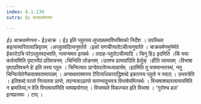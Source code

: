 ```yaml
---
index: 6.1.130
sutra: ई३ चाक्रवर्मणस्य

---
```

_ई३ चाक्रवर्मणस्य_ - ई३चाक्र । ई३ इति प्लुतस्य लुप्तप्रथमाविभक्तिको निर्देशः । उपस्थित #इत्यस्वरितत्वान्निवृत्तम् ।अप्लुतव॑दित्यनुवर्तते ।इको यणची॑त्यतोऽचीत्यनुवर्तते । चाक्रवर्मणमुनेर्मते ईकारोऽचि परेऽप्लुतवद्भवति, नत्वन्यमत इत्यर्थः । तदाह-प्लुतोऽचीत्यादि । चिनु हि३ इदमिति ।किं मया कर्तव्य॑मिति पृष्टस्यैदं प्रतिवचनम् ।चिन्वि॑ति लोडन्तम् ।उतश्च प्रत्यया॑दिति हेर्लुक् ।हीति त्वव्ययम् ।विभाषा पृष्टप्रतिवचने हेः॑ इति तस्य प्लुतः । चिन्वित्यतः प्राग्देवदत्ते॑त्यध्याहार्यम् ।इद॑मिति तु वाक्यान्तरस्थं, नतु चिन्वित्येतेनैकवाक्यतामापन्नम् । अन्यथावाक्यस्य टे॑रित्यधिकाराद्धिशब्दे इकारस्य प्लुतो न स्यात् । उभयत्रेति । इतिशब्दे परतो नित्यतया प्राप्ते, तदन्यत्राऽप्राप्ते चारम्भादुभयत्र विभाषेयमित्यर्थः । विभाषाशब्दस्त्वव्ययमिति न ब्रामतिव्यं,न वेति विभाषाया॑मिति भाष्यप्रयोगात् । विभाष्यते विकल्प्यत इति विभाषा । 'गुरोश्च हल' इत्यप्रत्ययः । टाप् ।